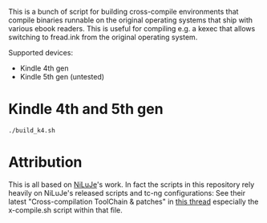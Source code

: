 
This is a bunch of script for building cross-compile environments that compile binaries runnable on the original operating systems that ship with various ebook readers. This is useful for compiling e.g. a kexec that allows switching to fread.ink from the original operating system.

Supported devices:

* Kindle 4th gen
* Kindle 5th gen (untested)

# Kindle 4th and 5th gen

```
./build_k4.sh
```

# Attribution

This is all based on [NiLuJe](https://github.com/NiLuJe)'s work. In fact the scripts in this repository rely heavily on NiLuJe's released scripts and tc-ng configurations: See their latest "Cross-compilation ToolChain & patches" in [this thread](http://www.mobileread.com/forums/showthread.php?t=225030) especially the x-compile.sh script within that file.